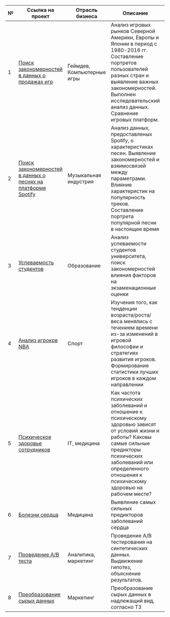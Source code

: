 № | Ссылка на проект | Отрасль бизнеса | Описание | Используемые библиотеки 
---|---|---|---|---
1 |  [Поиск закономерностей в данных о продажах  игр](https://github.com/alisonidls/Pet-project/tree/main/Games-analysis) | Геймдев, Компьютерные игры | Анализ игровых рынков Северной Америки, Европы и Японии в период с 1980-2016 гг. Составление портретов пользователей разных стран и выявление важных закономерностей. Выполнен исследовательский анализ данных. Сравнение игровых платформ.  |   *seaborn, matplotlib, pandas* 
2 |  [Поиск закономерностей в данных о песнях на платформе Spotify](https://github.com/alisonidls/Pet-project/tree/main/Spotify-song-analysis) | Музыкальная индустрия | Анализ данных, предоставленых Spotify, о характеристиках песен. Выявление закономерностей и взяимосвязей между параметрами. Влияние характеристик на популярность треков. Составление портрета популярной песни в настоящее время  |   *seaborn, matplotlib, pandas* 
3 |  [Успеваемость студентов](https://github.com/alisonidls/Pet-project/tree/main/Students) | Образование | Анализ успеваемости студентов университета, поиск закономерностей влияния факторов на экзаменационные оценки  |   *seaborn, matplotlib, pandas, scipy.stats, numpy* 
4 |  [Анализ игрокрв NBA](https://github.com/alisonidls/Pet-project/tree/main/NBA) | Спорт | Изучения того, как тенденции возраста/роста/веса менялись с течением времени из-за изменений в игровой философии и стратегиях развития игроков. Формирование статистики лучших игроков в каждом направлении  |   *seaborn, matplotlib, pandas* 
5 |  [Психическое здоровье сотрудников](https://github.com/alisonidls/Pet-project/tree/main/Mental-Health-in-Tech-Survey) | IT, медицина | Как частота психических заболеваний и отношение к психическому здоровью зависят от условий жизни и работы? Каковы самые сильные предикторы психических заболеваний или определенного отношения к психическому здоровью на рабочем месте?  |   *seaborn, matplotlib, pandas, plotly* 
6 |  [Болезни сердца](https://github.com/alisonidls/Pet-project/tree/main/Heart-Failure-Prediction) | Медицина | Выявление самых сильных предикторов заболеваний сердца   |   *seaborn, matplotlib, pandas, plotly, scipy* 
7 |  [Проведение А/B теста](https://github.com/alisonidls/Pet-project/tree/main/A-B) | Аналитика, маркетинг | Проведение A/B тестирования на синтетических данных. Выдвижение гипотез, объяснение результатов.   |   *pandas, scipy, numpy, bootstrap, seaborn, matplotlib* 
8 |  [Преобразование сырых данных](https://github.com/alisonidls/Pet-project/tree/main/%D0%92ad-data) | Маркетинг | Преобразование сырых данных в надлежащий вид, согласно ТЗ   |   *pandas, numpy, datetime* 







